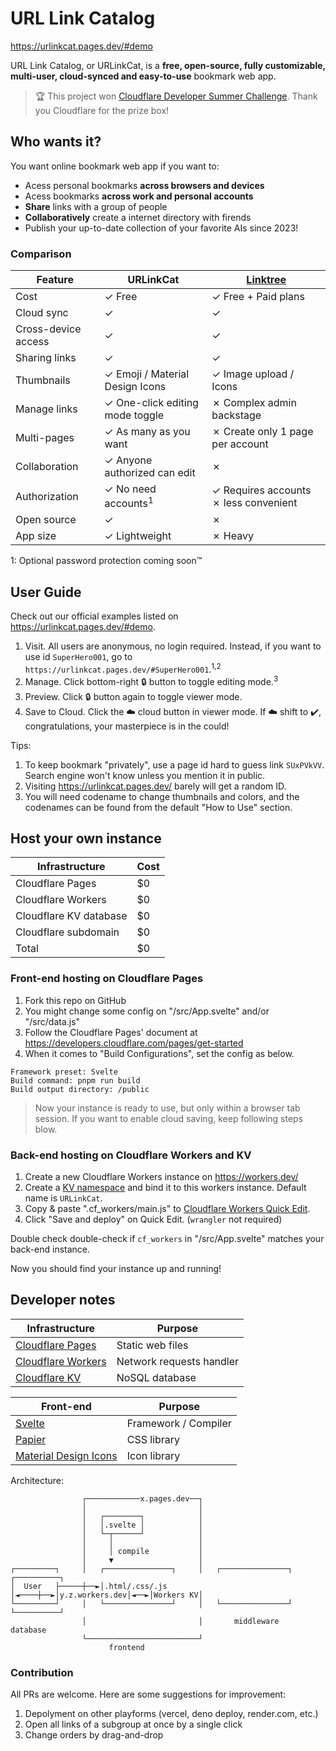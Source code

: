 # URL Link Catalog

https://urlinkcat.pages.dev/#demo

URL Link Catalog, or URLinkCat, is a **free, open-source, fully customizable, multi-user, cloud-synced and easy-to-use** bookmark web app.

> 🏆 This project won [Cloudflare Developer Summer Challenge](https://challenge.developers.cloudflare.com/). Thank you Cloudflare for the prize box!

## Who wants it?

You want online bookmark web app if you want to:
- Acess personal bookmarks **across browsers and devices**
- Acess bookmarks **across work and personal accounts**
- **Share** links with a group of people
- **Collaboratively** create a internet directory with firends
- Publish your up-to-date collection of your favorite AIs since 2023!

### Comparison 

| Feature | URLinkCat | [Linktree](https://linktr.ee) |
|-|-|-|  
| Cost | ✓ Free | ✓ Free + Paid plans |
| Cloud sync | ✓ | ✓ |
| Cross-device access | ✓ | ✓ | 
| Sharing links | ✓ | ✓ |
| Thumbnails | ✓ Emoji / Material Design Icons | ✓ Image upload / Icons  |  
| Manage links | ✓ One-click editing mode toggle | ✗ Complex admin backstage |  
| Multi-pages | ✓ As many as you want | ✗ Create only 1 page per account |  
| Collaboration | ✓ Anyone authorized can edit  | ✗ |
| Authorization | ✓ No need accounts<sup>1</sup> | ✓ Requires accounts ✗ less convenient|
| Open source | ✓ | ✗ | 
| App size | ✓ Lightweight | ✗ Heavy | 

1: Optional password protection coming soon™

## User Guide

Check out our official examples listed on <https://urlinkcat.pages.dev/#demo>. 

1. Visit. All users are anonymous, no login required. Instead, if you want to use id `SuperHero001`, go to `https://urlinkcat.pages.dev/#SuperHero001`.<sup>1,2</sup>
2. Manage. Click bottom-right 🔒 button to toggle editing mode.<sup>3</sup>
3. Preview. Click 🔒 button again to toggle viewer mode.
4. Save to Cloud. Click the ☁️ cloud button in viewer mode. If ☁️ shift to ✔️, congratulations, your masterpiece is in the could!

Tips:
1. To keep bookmark "privately", use a page id hard to guess link `SUxPVkVV`. Search engine won't know unless you mention it in public.  
2. Visiting https://urlinkcat.pages.dev/ barely will get a random ID.
3. You will need codename to change thumbnails and colors, and the codenames can be found from the default "How to Use" section.

## Host your own instance

| Infrastructure | Cost |
|-|-|  
| Cloudflare Pages | $0 |
| Cloudflare Workers | $0 |
| Cloudflare KV database | $0 |
| Cloudflare subdomain | $0 |
| Total | $0 |

### Front-end hosting on Cloudflare Pages

1. Fork this repo on GitHub
2. You might change some config on "/src/App.svelte" and/or "/src/data.js"
3. Follow the Cloudflare Pages' document at https://developers.cloudflare.com/pages/get-started
4. When it comes to "Build Configurations", set the config as below.

```
Framework preset: Svelte
Build command: pnpm run build
Build output directory: /public
```

> Now your instance is ready to use, but only within a browser tab session. If you want to enable cloud saving, keep following steps blow.

### Back-end hosting on Cloudflare Workers and KV

1. Create a new Cloudflare Workers instance on https://workers.dev/
2. Create a [KV namespace](https://developers.cloudflare.com/workers/learning/how-kv-works) and bind it to this workers instance. Default name is `URLinkCat`.
3. Copy & paste ".cf_workers/main.js" to [Cloudflare Workers Quick Edit](https://blog.cloudflare.com/improved-quick-edit/).
4. Click "Save and deploy" on Quick Edit. (`wrangler` not required)

Double check double-check if `cf_workers` in "/src/App.svelte" matches your back-end instance.

Now you should find your instance up and running!

## Developer notes

| Infrastructure | Purpose |
|-|-|  
| [Cloudflare Pages](https://pages.dev/) | Static web files |
| [Cloudflare Workers](https://workers.dev/) |  Network requests handler |
| [Cloudflare KV](https://developers.cloudflare.com/kv/) | NoSQL database |

| Front-end | Purpose |
|-|-|  
| [Svelte](https://svelte.dev) | Framework / Compiler |
| [Papier](http://gugel.io/papier/) | CSS library |
| [Material Design Icons](https://fonts.google.com/icons) | Icon library |

Architecture:

```
                ┌────────────x.pages.dev──┐
                │                         │
                │   ┌────────┐            │
                │   │.svelte │            │
                │   └─┬──────┘            │
                │     │                   │
                │     │ compile           │
                │     ▼                   │
┌─────────┐     │   ┌───────────────┐     │   ┌───────────────┐    ┌──────────┐
│  User   ├─────┼──►│.html/.css/.js │◄────┼──►│y.z.workers.dev│◄──►│Workers KV│
└─────────┘     │   └───────────────┘     │   └───────────────┘    └──────────┘
                │                         │       middleware         database
                └─────────────────────────┘
                      frontend
```

### Contribution

All PRs are welcome. Here are some suggestions for improvement:

1. Depolyment on other playforms (vercel, deno deploy, render.com, etc.)
2. Open all links of a subgroup at once by a single click
3. Change orders by drag-and-drop
